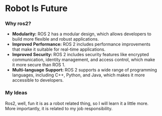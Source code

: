 # Robot Is Future

### Why ros2?


- **Modularity:** ROS 2 has a modular design, which allows developers to build more flexible and robust applications.
- **Improved** **Performance:** ROS 2 includes performance improvements that make it suitable for real-time applications.
- **Improved** **Security:** ROS 2 includes security features like encrypted communication, identity management, and access control, which make it more secure than ROS 1.
- **Multi-language** **Support:** ROS 2 supports a wide range of programming languages, including C++, Python, and Java, which makes it more accessible to developers.

### My Ideas

Ros2, well, fun it is as a robot related thing, so I will learn it a little more. More importantly, it is related to my job responsibility. 
